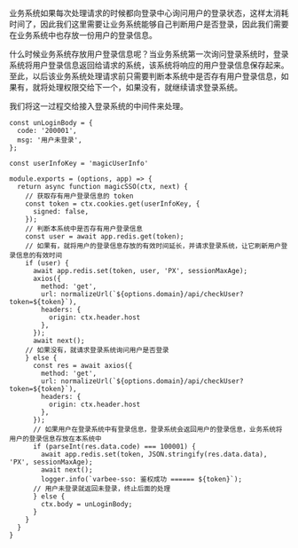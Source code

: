 业务系统如果每次处理请求的时候都向登录中心询问用户的登录状态，这样太消耗时间了，因此我们这里需要让业务系统能够自己判断用户是否登录，因此我们需要在业务系统中也存放一份用户的登录信息。

什么时候业务系统存放用户登录信息呢？当业务系统第一次询问登录系统时，登录系统将用户登录信息返回给请求的系统，该系统将响应的用户登录信息保存起来。至此，以后该业务系统处理请求前只需要判断本系统中是否存有用户登录信息，如果有，就将处理权限交给下一个，如果没有，就继续请求登录系统。

我们将这一过程交给接入登录系统的中间件来处理。

```
const unLoginBody = {
  code: '200001',
  msg: '用户未登录',
};

const userInfoKey = 'magicUserInfo'

module.exports = (options, app) => {
  return async function magicSSO(ctx, next) {
  	// 获取存有用户登录信息的 token
  	const token = ctx.cookies.get(userInfoKey, {
      signed: false,
    });
    // 判断本系统中是否存有用户登录信息
    const user = await app.redis.get(token);
    // 如果有，就将用户的登录信息存放的有效时间延长，并请求登录系统，让它刷新用户登录信息的有效时间
    if (user) {
      await app.redis.set(token, user, 'PX', sessionMaxAge);
      axios({
        method: 'get',
        url: normalizeUrl(`${options.domain}/api/checkUser?token=${token}`),
        headers: {
          origin: ctx.header.host
        },
      });
      await next();
    // 如果没有，就请求登录系统询问用户是否登录
    } else {
      const res = await axios({
        method: 'get',
        url: normalizeUrl(`${options.domain}/api/checkUser?token=${token}`),
        headers: {
          origin: ctx.header.host
        },
      });
      // 如果用户在登录系统中有登录信息，登录系统会返回用户的登录信息，业务系统将用户的登录信息存放在本系统中
      if (parseInt(res.data.code) === 100001) {
        await app.redis.set(token, JSON.stringify(res.data.data), 'PX', sessionMaxAge);
        await next();
        logger.info(`varbee-sso: 鉴权成功 ====== ${token}`);
      // 用户未登录就返回未登录，终止后面的处理
      } else {
        ctx.body = unLoginBody;
      }
    }
  }
}
```

